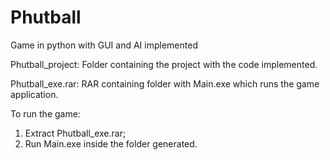 # Phutball
Game in python with GUI and AI implemented

Phutball_project: Folder containing the project with the code implemented.

Phutball_exe.rar: RAR containing folder with Main.exe which runs the game application.

To run the game:
1. Extract Phutball_exe.rar;
2. Run Main.exe inside the folder generated.
